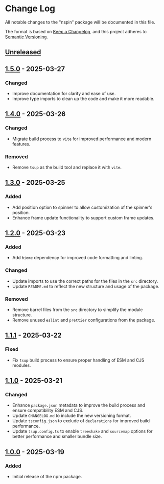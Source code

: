 # Change Log

All notable changes to the "nspin" package will be documented in this file.

The format is based on [Keep a Changelog](https://keepachangelog.com/en/1.0.0/),
and this project adheres to [Semantic Versioning](https://semver.org/spec/v2.0.0.html).

## [Unreleased]

## [1.5.0] - 2025-03-27

### Changed

- Improve documentation for clarity and ease of use.
- Improve type imports to clean up the code and make it more readable.

## [1.4.0] - 2025-03-26

### Changed

- Migrate build process to `vite` for improved performance and modern features.

### Removed

- Remove `tsup` as the build tool and replace it with `vite`.

## [1.3.0] - 2025-03-25

### Added

- Add position option to spinner to allow customization of the spinner's position.
- Enhance frame update functionality to support custom frame updates.

## [1.2.0] - 2025-03-23

### Added

- Add `biome` dependency for improved code formatting and linting.

### Changed

- Update imports to use the correct paths for the files in the `src` directory.
- Update `README.md` to reflect the new structure and usage of the package.

### Removed

- Remove barrel files from the `src` directory to simplify the module structure.
- Remove unused `eslint` and `prettier` configurations from the package.

## [1.1.1] - 2025-03-22

### Fixed

- Fix `tsup` build process to ensure proper handling of ESM and CJS modules.

## [1.1.0] - 2025-03-21

### Changed

- Enhance `package.json` metadata to improve the build process and ensure compatibility ESM and CJS.
- Update `CHANGELOG.md` to include the new versioning format.
- Update `tsconfig.json` to exclude of `declarations` for improved build performance.
- Update `tsup.config.ts` to enable `treeshake` and `sourcemap` options for better performance and smaller bundle size.

## [1.0.0] - 2025-03-19

### Added

- Initial release of the npm package.

[Unreleased]: https://github.com/ManuelGil/nspin/compare/v1.5.0...HEAD
[1.5.0]: https://github.com/ManuelGil/nspin/compare/v1.4.0...v1.5.0
[1.4.0]: https://github.com/ManuelGil/nspin/compare/v1.3.0...v1.4.0
[1.3.0]: https://github.com/ManuelGil/nspin/compare/v1.2.0...v1.3.0
[1.2.0]: https://github.com/ManuelGil/nspin/compare/v1.1.1...v1.2.0
[1.1.1]: https://github.com/ManuelGil/nspin/compare/v1.1.0...v1.1.1
[1.1.0]: https://github.com/ManuelGil/nspin/compare/v1.0.0...v1.1.0
[1.0.0]: https://github.com/ManuelGil/nspin/releases/tag/v1.0.0
